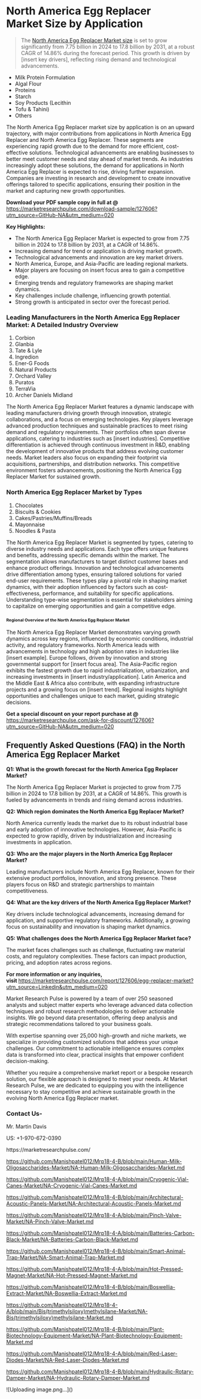 <h1>North America Egg Replacer Market&nbsp;Size by Application</h1><blockquote><p>The <a href="https://marketresearchpulse.com/download-sample/127606?utm_source=GitHub-NA&amp;utm_medium=020">North America Egg Replacer Market size</a> is set to grow significantly from 7.75 billion in 2024 to 17.8 billion by 2031, at a robust CAGR of 14.86% during the forecast period. This growth is driven by [insert key drivers], reflecting rising demand and technological advancements.</p></blockquote><ul><li>Milk Protein Formulation<li> Algal Flour<li> Proteins<li> Starch<li> Soy Products (Lecithin<li> Tofu & Tahini)<li> Others</li></ul><p>The North America Egg Replacer market size by application is on an upward trajectory, with major contributions from applications in North America Egg Replacer and North America Egg Replacer. These segments are experiencing rapid growth due to the demand for more efficient, cost-effective solutions. Technological advancements are enabling businesses to better meet customer needs and stay ahead of market trends. As industries increasingly adopt these solutions, the demand for applications in North America Egg Replacer is expected to rise, driving further expansion. Companies are investing in research and development to create innovative offerings tailored to specific applications, ensuring their position in the market and capturing new growth opportunities.</p><p><strong>Download your PDF sample copy in full at @ </strong><a href="https://marketresearchpulse.com/download-sample/127606?utm_source=GitHub-NA&amp;utm_medium=020">https://marketresearchpulse.com/download-sample/127606?utm_source=GitHub-NA&amp;utm_medium=020</a></p><p><strong>Key Highlights: </strong></p><ul><li>The North America Egg Replacer Market is expected to grow from 7.75 billion in 2024 to 17.8 billion by 2031, at a CAGR of 14.86%.</li><li>Increasing demand for trend or application is driving market growth.</li><li>Technological advancements and innovation are key market drivers.</li><li>North America, Europe, and Asia-Pacific are leading regional markets.</li><li>Major players are focusing on insert focus area to gain a competitive edge.</li><li>Emerging trends and regulatory frameworks are shaping market dynamics.</li><li>Key challenges include challenge, influencing growth potential.</li><li>Strong growth is anticipated in sector over the forecast period.</li></ul><h3>Leading Manufacturers in the North America Egg Replacer Market: A Detailed Industry Overview</h3><ol><li>Corbion</li><li>Glanbia</li><li>Tate & Lyle</li><li>Ingredion</li><li>Ener-G Foods</li><li>Natural Products</li><li>Orchard Valley</li><li>Puratos</li><li>TerraVia</li><li>Archer Daniels Midland</li></ol><div class="flex max-w-full flex-col flex-grow"><div class="min-h-8 text-message flex w-full flex-col items-end gap-2 whitespace-normal break-words [.text-message+&amp;]:mt-5" dir="auto" data-message-author-role="assistant" data-message-id="fd8432e4-4910-450d-b182-61b7bfb0a01f" data-message-model-slug="gpt-4o"><div class="flex w-full flex-col gap-1 empty:hidden first:pt-[3px]"><div class="markdown prose w-full break-words dark:prose-invert light"><p>The North America Egg Replacer Market features a dynamic landscape with leading manufacturers driving growth through innovation, strategic collaborations, and a focus on emerging technologies. Key players leverage advanced production techniques and sustainable practices to meet rising demand and regulatory requirements. Their portfolios often span diverse applications, catering to industries such as [insert industries]. Competitive differentiation is achieved through continuous investment in R&amp;D, enabling the development of innovative products that address evolving customer needs. Market leaders also focus on expanding their footprint via acquisitions, partnerships, and distribution networks. This competitive environment fosters advancements, positioning the North America Egg Replacer Market for sustained growth.</p></div></div></div></div><h3>North America Egg Replacer Market by Types</h3><ol><li>Chocolates<li> Biscuits & Cookies<li> Cakes/Pastries/Muffins/Breads<li> Mayonnaise<li> Noodles & Pasta</li></ol><div class="flex max-w-full flex-col flex-grow"><div class="min-h-8 text-message flex w-full flex-col items-end gap-2 whitespace-normal break-words [.text-message+&amp;]:mt-5" dir="auto" data-message-author-role="assistant" data-message-id="084470be-0bb7-4664-bddf-5156b4f41249" data-message-model-slug="gpt-4o-mini"><div class="flex w-full flex-col gap-1 empty:hidden first:pt-[3px]"><div class="markdown prose w-full break-words dark:prose-invert light"><p>The North America Egg Replacer Market is segmented by types, catering to diverse industry needs and applications. Each type offers unique features and benefits, addressing specific demands within the market. The segmentation allows manufacturers to target distinct customer bases and enhance product offerings. Innovation and technological advancements drive differentiation among types, ensuring tailored solutions for varied end-user requirements. These types play a pivotal role in shaping market dynamics, with their adoption influenced by factors such as cost-effectiveness, performance, and suitability for specific applications. Understanding type-wise segmentation is essential for stakeholders aiming to capitalize on emerging opportunities and gain a competitive edge.</p></div></div></div></div><h3><span style="font-size: 11px;">Regional Overview of the North America Egg Replacer Market</span></h3><div class="flex max-w-full flex-col flex-grow"><div class="min-h-8 text-message flex w-full flex-col items-end gap-2 whitespace-normal break-words [.text-message+&amp;]:mt-5" dir="auto" data-message-author-role="assistant" data-message-id="e9038762-ce64-4e30-91c9-9bd413514231" data-message-model-slug="gpt-4o-mini"><div class="flex w-full flex-col gap-1 empty:hidden first:pt-[3px]"><div class="markdown prose w-full break-words dark:prose-invert light"><p>The North America Egg Replacer Market demonstrates varying growth dynamics across key regions, influenced by economic conditions, industrial activity, and regulatory frameworks. North America leads with advancements in technology and high adoption rates in industries like [insert example]. Europe follows, driven by innovation and strong governmental support for [insert focus area]. The Asia-Pacific region exhibits the fastest growth due to rapid industrialization, urbanization, and increasing investments in [insert industry/application]. Latin America and the Middle East &amp; Africa also contribute, with expanding infrastructure projects and a growing focus on [insert trend]. Regional insights highlight opportunities and challenges unique to each market, guiding strategic decisions.</p></div></div></div></div><p><strong>Get a special discount on your report purchase at @ </strong><a href="https://marketresearchpulse.com/ask-for-discount/127606?utm_source=GitHub-NA&amp;utm_medium=020">https://marketresearchpulse.com/ask-for-discount/127606?utm_source=GitHub-NA&amp;utm_medium=020</a></p><h2>Frequently Asked Questions (FAQ) in the North America Egg Replacer Market</h2><p><strong>Q1: What is the growth forecast for the North America Egg Replacer Market?</strong></p><p>The North America Egg Replacer Market is projected to grow from 7.75 billion in 2024 to 17.8 billion by 2031, at a CAGR of 14.86%. This growth is fueled by advancements in trends and rising demand across industries.</p><p><strong>Q2: Which region dominates the North America Egg Replacer Market?</strong></p><p>North America currently leads the market due to its robust industrial base and early adoption of innovative technologies. However, Asia-Pacific is expected to grow rapidly, driven by industrialization and increasing investments in application.</p><p><strong>Q3: Who are the major players in the North America Egg Replacer Market?</strong></p><p>Leading manufacturers include North America Egg Replacer, known for their extensive product portfolios, innovation, and strong presence. These players focus on R&amp;D and strategic partnerships to maintain competitiveness.</p><p><strong>Q4: What are the key drivers of the North America Egg Replacer Market?</strong></p><p>Key drivers include technological advancements, increasing demand for application, and supportive regulatory frameworks. Additionally, a growing focus on sustainability and innovation is shaping market dynamics.</p><p><strong>Q5: What challenges does the North America Egg Replacer Market face?</strong></p><p>The market faces challenges such as challenge, fluctuating raw material costs, and regulatory complexities. These factors can impact production, pricing, and adoption rates across regions.</p><p><strong>For more information or any inquiries, visit&nbsp;</strong><a href="https://marketresearchpulse.com/report/127606/egg-replacer-market?utm_source=Linkedin&utm_medium=020">https://marketresearchpulse.com/report/127606/egg-replacer-market?utm_source=Linkedin&utm_medium=020</a></p><p>Market Research Pulse is powered by a team of over 250 seasoned analysts and subject matter experts who leverage advanced data collection techniques and robust research methodologies to deliver actionable insights. We go beyond data presentation, offering deep analysis and strategic recommendations tailored to your business goals.</p><p>With expertise spanning over 25,000 high-growth and niche markets, we specialize in providing customized solutions that address your unique challenges. Our commitment to actionable intelligence ensures complex data is transformed into clear, practical insights that empower confident decision-making.</p><p>Whether you require a comprehensive market report or a bespoke research solution, our flexible approach is designed to meet your needs. At Market Research Pulse, we are dedicated to equipping you with the intelligence necessary to stay competitive and achieve sustainable growth in the evolving North America Egg Replacer market.</p><h3><strong>Contact Us-</strong></h3><p>Mr. Martin Davis</p><p>US: +1-970-672-0390</p><p>https://marketresearchpulse.com/</p><p><a href="https://github.com/Manishpatel012/Mrp18-4-B/blob/main/Human-Milk-Oligosaccharides-Market/NA-Human-Milk-Oligosaccharides-Market.md">https://github.com/Manishpatel012/Mrp18-4-B/blob/main/Human-Milk-Oligosaccharides-Market/NA-Human-Milk-Oligosaccharides-Market.md</a></p><p><a href="https://github.com/Manishpatel012/Mrp18-4-A/blob/main/Cryogenic-Vial-Canes-Market/NA-Cryogenic-Vial-Canes-Market.md">https://github.com/Manishpatel012/Mrp18-4-A/blob/main/Cryogenic-Vial-Canes-Market/NA-Cryogenic-Vial-Canes-Market.md</a></p><p><a href="https://github.com/Manishpatel012/Mrp18-4-B/blob/main/Architectural-Acoustic-Panels-Market/NA-Architectural-Acoustic-Panels-Market.md">https://github.com/Manishpatel012/Mrp18-4-B/blob/main/Architectural-Acoustic-Panels-Market/NA-Architectural-Acoustic-Panels-Market.md</a></p><p><a href="https://github.com/Manishpatel012/Mrp18-4-A/blob/main/Pinch-Valve-Market/NA-Pinch-Valve-Market.md">https://github.com/Manishpatel012/Mrp18-4-A/blob/main/Pinch-Valve-Market/NA-Pinch-Valve-Market.md</a></p><p><a href="https://github.com/Manishpatel012/Mrp18-4-A/blob/main/Batteries-Carbon-Black-Market/NA-Batteries-Carbon-Black-Market.md">https://github.com/Manishpatel012/Mrp18-4-A/blob/main/Batteries-Carbon-Black-Market/NA-Batteries-Carbon-Black-Market.md</a></p><p><a href="https://github.com/Manishpatel012/Mrp18-4-B/blob/main/Smart-Animal-Trap-Market/NA-Smart-Animal-Trap-Market.md">https://github.com/Manishpatel012/Mrp18-4-B/blob/main/Smart-Animal-Trap-Market/NA-Smart-Animal-Trap-Market.md</a></p><p><a href="https://github.com/Manishpatel012/Mrp18-4-A/blob/main/Hot-Pressed-Magnet-Market/NA-Hot-Pressed-Magnet-Market.md">https://github.com/Manishpatel012/Mrp18-4-A/blob/main/Hot-Pressed-Magnet-Market/NA-Hot-Pressed-Magnet-Market.md</a></p><p><a href="https://github.com/Manishpatel012/Mrp18-4-B/blob/main/Boswellia-Extract-Market/NA-Boswellia-Extract-Market.md">https://github.com/Manishpatel012/Mrp18-4-B/blob/main/Boswellia-Extract-Market/NA-Boswellia-Extract-Market.md</a></p><p><a href="https://github.com/Manishpatel012/Mrp18-4-A/blob/main/Bis(trimethylsiloxy)methylsilane-Market/NA-Bis(trimethylsiloxy)methylsilane-Market.md">https://github.com/Manishpatel012/Mrp18-4-A/blob/main/Bis(trimethylsiloxy)methylsilane-Market/NA-Bis(trimethylsiloxy)methylsilane-Market.md</a></p><p><a href="https://github.com/Manishpatel012/Mrp18-4-B/blob/main/Plant-Biotechnology-Equipment-Market/NA-Plant-Biotechnology-Equipment-Market.md">https://github.com/Manishpatel012/Mrp18-4-B/blob/main/Plant-Biotechnology-Equipment-Market/NA-Plant-Biotechnology-Equipment-Market.md</a></p><p><a href="https://github.com/Manishpatel012/Mrp18-4-A/blob/main/Red-Laser-Diodes-Market/NA-Red-Laser-Diodes-Market.md">https://github.com/Manishpatel012/Mrp18-4-A/blob/main/Red-Laser-Diodes-Market/NA-Red-Laser-Diodes-Market.md</a></p><p><a href="https://github.com/Manishpatel012/Mrp18-4-B/blob/main/Hydraulic-Rotary-Damper-Market/NA-Hydraulic-Rotary-Damper-Market.md">https://github.com/Manishpatel012/Mrp18-4-B/blob/main/Hydraulic-Rotary-Damper-Market/NA-Hydraulic-Rotary-Damper-Market.md</a></p>
![Uploading image.png…]()

